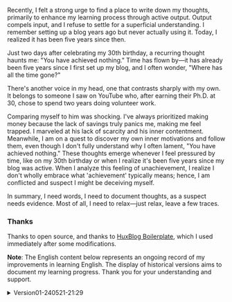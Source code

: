 Recently, I felt a strong urge to find a place to write down my thoughts, primarily to enhance my learning process through active output. Output compels input, and I refuse to settle for a superficial understanding. I remember setting up a blog years ago but never actually using it. Today, I realized it has been five years since then.

Just two days after celebrating my 30th birthday, a recurring thought haunts me: "You have achieved nothing." Time has flown by—it has already been five years since I first set up my blog, and I often wonder, "Where has all the time gone?"

There's another voice in my head, one that contrasts sharply with my own. It belongs to someone I saw on YouTube who, after earning their Ph.D. at 30, chose to spend two years doing volunteer work.

Comparing myself to him was shocking. I've always prioritized making money because the lack of savings truly panics me, making me feel trapped. I marveled at his lack of scarcity and his inner contentment. Meanwhile, I am on a quest to discover my own inner motivations and follow them, even though I don't fully understand why I often lament, "You have achieved nothing." These thoughts emerge whenever I feel pressured by time, like on my 30th birthday or when I realize it's been five years since my blog was active. When I analyze this feeling of unachievement, I realize I don't wholly embrace what 'achievement' typically means; hence, I am conflicted and suspect I might be deceiving myself.

In summary, I need words, I need to document thoughts, as a suspect needs evidence. Most of all, I need to relax—just relax, leave a few traces.

### Thanks

Thanks to open source, and thanks to [HuxBlog Boilerplate](https://github.com/huxpro/huxpro.github.io), which I used immediately after some modifications.



**Note**: The English content below represents an ongoing record of my improvements in learning English. The display of historical versions aims to document my learning progress. Thank you for your understanding and support.
<details class="detail-content">
  <summary class="detail-content-summary">Version01-240521-21:29</summary>
  <p>Suddenly, Want to find a place to wirte something down, primary for do some output when study, output put make input more efficently,refuse know half about something. I remember I had build a blog before, but I never use it, today I found it's been five years long.
  </p>
	<p>
  I had celebrated my 30 years old birthday two days ago, so there always flash some voice said   "your are not success" in my mind. at the same time , the time from the first time I build my blog to now already 5 years, I always thinging "where the time goes?".
  </p>
  <p>
    Ofcourse there is another voice fight in my mind,is a preson go to do 义工 for two years after he get his 博士 degree.
  </p>
 <p>Compareing myself with this man , I was shocked. Because I always think earn money is the most priority thing, no money exist in my hand alwalys makes me anxious and pandamic, It seems like I have nowhere to runaway. I was shocked because he is not kuifa,and is a filled with person. At the sametime, I always to find out my inner motivation, and follow them, because I even don't know why I always think about "I haven't successed in nothing", they just pop out when I feel the time is not enough just like my 30 year old's birthday or turn out that I haven't wirte any blog since I built it 5 years ago.when I anaylis this voice, I am not agree with those "success", so I am ningba, I am suspect in cheating myself. 
  </p>
	<p>
      Summary,I need the word write down, I need some record just like the suspect need evidence. Surely yes, what I most needed is easy on me , just easy ,just relax and leave some zhusimaji.
  </p>
</details>
